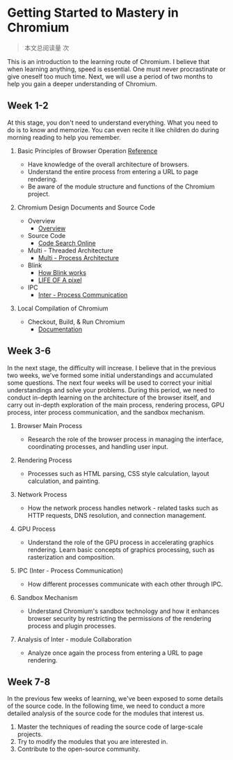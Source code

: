 # Getting Started to Mastery in Chromium

> 本文总阅读量 <span id="busuanzi_value_page_pv"><i class="fa fa-spinner fa-spin"></i></span>次

This is an introduction to the learning route of Chromium. I believe that when learning anything, speed is essential. 
One must never procrastinate or give oneself too much time. Next, we will use a period of two months to help you gain a deeper understanding of Chromium.  

## Week 1-2

At this stage, you don't need to understand everything. What you need to do is to know and memorize. You can even recite it like children do during morning reading to help you remember. 

1. Basic Principles of Browser Operation [Reference](https://blog.poetries.top/browser-working-principle/)
    - Have knowledge of the overall architecture of browsers.
    - Understand the entire process from entering a URL to page rendering.
    - Be aware of the module structure and functions of the Chromium project.

2. Chromium Design Documents and Source Code
    - Overview
        - [Overview](https://www.chromium.org/Home/)
    - Source Code
        - [Code Search Online](https://source.chromium.org/chromium/chromium/src)
    - Multi - Threaded Architecture
        - [Multi - Process Architecture](https://www.chromium.org/developers/design-documents/multi-process-architecture/)
    - Blink
        - [How Blink works](https://docs.google.com/document/d/1aitSOucL0VHZa9Z2vbRJSyAIsAz24kX8LFByQ5xQnUg/edit?tab=t.0#heading=h.v5plba74lfde)
        - [LIFE OF A pixel](https://docs.google.com/presentation/d/1boPxbgNrTU0ddsc144rcXayGA_WF53k96imRH8Mp34Y/edit#slide=id.ga884fe665f_64_6)
    - IPC
        - [Inter - Process Communication](https://www.chromium.org/developers/design-documents/inter-process-communication/)

3. Local Compilation of Chromium
    - Checkout, Build, & Run Chromium
        - [Documentation](https://www.chromium.org/developers/how-tos/get-the-code/) 


## Week 3-6

In the next stage, the difficulty will increase. I believe that in the previous two weeks, we've formed some initial understandings and accumulated some questions. The next four weeks will be used to correct your initial understandings and solve your problems. During this period, we need to conduct in-depth learning on the architecture of the browser itself, and carry out in-depth exploration of the main process, rendering process, GPU process, inter process communication, and the sandbox mechanism. 

1. Browser Main Process
    - Research the role of the browser process in managing the interface, coordinating processes, and handling user input.

2. Rendering Process
    - Processes such as HTML parsing, CSS style calculation, layout calculation, and painting.

3. Network Process
    - How the network process handles network - related tasks such as HTTP requests, DNS resolution, and connection management.

4. GPU Process
    - Understand the role of the GPU process in accelerating graphics rendering. Learn basic concepts of graphics processing, such as rasterization and composition.

5. IPC (Inter - Process Communication)
    - How different processes communicate with each other through IPC.

6. Sandbox Mechanism
    - Understand Chromium's sandbox technology and how it enhances browser security by restricting the permissions of the rendering process and plugin processes.

7. Analysis of Inter - module Collaboration
    - Analyze once again the process from entering a URL to page rendering.


## Week 7-8

In the previous few weeks of learning, we've been exposed to some details of the source code. In the following time, we need to conduct a more detailed analysis of the source code for the modules that interest us.

1. Master the techniques of reading the source code of large-scale projects.
2. Try to modify the modules that you are interested in.
3. Contribute to the open-source community. 

